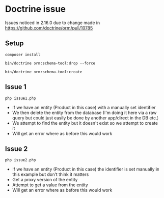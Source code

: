 # Doctrine issue

Issues noticed in 2.16.0 due to change made in https://github.com/doctrine/orm/pull/10785

## Setup

`composer install`

`bin/doctrine orm:schema-tool:drop --force`

`bin/doctrine orm:schema-tool:create`

## Issue 1

`php issue1.php`

* If we have an entity (Product in this case) with a manually set identifier
* We then delete the entity from the database (I'm doing it here via a raw query but could just easily be done by another app/direct in the DB etc.)
* We attempt to find the entity but it doesn't exist so we attempt to create it
* Will get an error where as before this would work

## Issue 2

`php issue2.php`

* If we have an entity (Product in this case) the identifier is set manually in this example but don't think it matters
* Get a proxy version of the entity
* Attempt to get a value from the entity
* Will get an error where as before this would work
